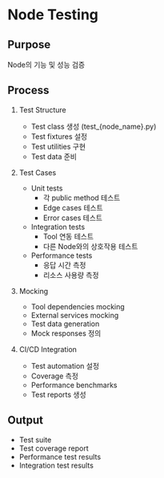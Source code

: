 # Node Testing

## Purpose
Node의 기능 및 성능 검증

## Process

1. Test Structure
   - Test class 생성 (test_{node_name}.py)
   - Test fixtures 설정
   - Test utilities 구현
   - Test data 준비

2. Test Cases
   - Unit tests
     * 각 public method 테스트
     * Edge cases 테스트
     * Error cases 테스트
   - Integration tests
     * Tool 연동 테스트
     * 다른 Node와의 상호작용 테스트
   - Performance tests
     * 응답 시간 측정
     * 리소스 사용량 측정

3. Mocking
   - Tool dependencies mocking
   - External services mocking
   - Test data generation
   - Mock responses 정의

4. CI/CD Integration
   - Test automation 설정
   - Coverage 측정
   - Performance benchmarks
   - Test reports 생성

## Output
- Test suite
- Test coverage report
- Performance test results
- Integration test results 